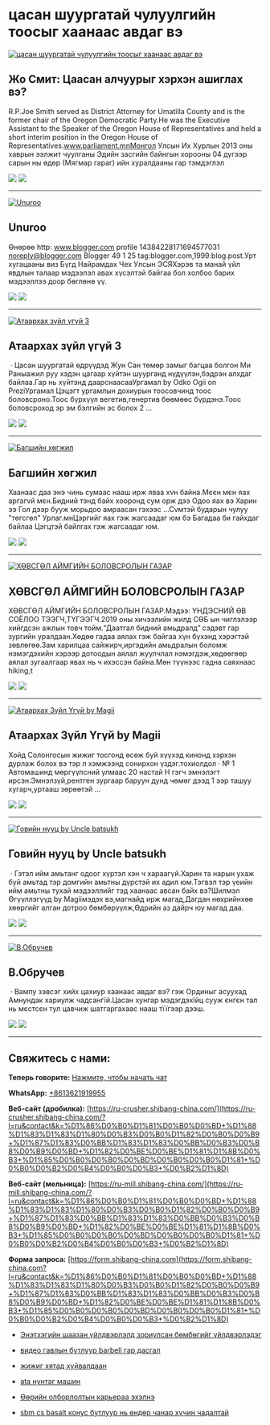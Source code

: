 # цасан шуургатай чулуулгийн тоосыг хаанаас авдаг вэ

<a href="https://swt.shibang-china.com/?l=ru&img&k=%D1%86%D0%B0%D1%81%D0%B0%D0%BD+%D1%88%D1%83%D1%83%D1%80%D0%B3%D0%B0%D1%82%D0%B0%D0%B9+%D1%87%D1%83%D0%BB%D1%83%D1%83%D0%BB%D0%B3%D0%B8%D0%B9%D0%BD+%D1%82%D0%BE%D0%BE%D1%81%D1%8B%D0%B3+%D1%85%D0%B0%D0%B0%D0%BD%D0%B0%D0%B0%D1%81+%D0%B0%D0%B2%D0%B4%D0%B0%D0%B3+%D0%B2%D1%8D" target="_blank">![цасан шуургатай чулуулгийн тоосыг хаанаас авдаг вэ](http://static.shibang-china.com/all-800x300/923.jpg)</a>

## Жо Смит: Цаасан алчуурыг хэрхэн ашиглах вэ?
R.P.Joe Smith served as District Attorney for Umatilla County and is the former chair of the Oregon Democratic Party.He was the Executive Assistant to the Speaker of the Oregon House of Representatives and held a short interim position in the Oregon House of Representatives.www.parliament.mnМонгол Улсын Их Хурлын 2013 оны хаврын ээлжит чуулганы Эдийн засгийн байнгын хорооны 04 дүгээр сарын ны өдөр (Мягмар гараг) ийн хуралдааны гар тэмдэглэл


<a href="https://whatsapp.shibangsoft.com/WhatsApp.php" target="_blank" title="WhatsApp">![](http://static.shibang-china.com/icon/whatsapp.png)</a> <a href="https://swt.shibang-china.com/?l=ru&icon&k=%D1%86%D0%B0%D1%81%D0%B0%D0%BD+%D1%88%D1%83%D1%83%D1%80%D0%B3%D0%B0%D1%82%D0%B0%D0%B9+%D1%87%D1%83%D0%BB%D1%83%D1%83%D0%BB%D0%B3%D0%B8%D0%B9%D0%BD+%D1%82%D0%BE%D0%BE%D1%81%D1%8B%D0%B3+%D1%85%D0%B0%D0%B0%D0%BD%D0%B0%D0%B0%D1%81+%D0%B0%D0%B2%D0%B4%D0%B0%D0%B3+%D0%B2%D1%8D" target="_blank">![](http://static.shibang-china.com/icon/chat-ru.png)</a>

---

<a href="https://swt.shibang-china.com/?l=ru&img&k=%D1%86%D0%B0%D1%81%D0%B0%D0%BD+%D1%88%D1%83%D1%83%D1%80%D0%B3%D0%B0%D1%82%D0%B0%D0%B9+%D1%87%D1%83%D0%BB%D1%83%D1%83%D0%BB%D0%B3%D0%B8%D0%B9%D0%BD+%D1%82%D0%BE%D0%BE%D1%81%D1%8B%D0%B3+%D1%85%D0%B0%D0%B0%D0%BD%D0%B0%D0%B0%D1%81+%D0%B0%D0%B2%D0%B4%D0%B0%D0%B3+%D0%B2%D1%8D" target="_blank">![Unuroo](http://static.shibang-china.com/all-800x300/23.jpg)</a>

## Unuroo
Өнөрөө http: www.blogger.com profile 14384228171694577031 noreply@blogger.com Blogger 49 1 25 tag:blogger.com,1999:blog.post.Урт хугацааны виз Бүгд Найрамдах Чех Улсын ЭСЯХэрэв та манай үйл явдлын талаар мэдээлэл авах хүсэлтэй байгаа бол холбоо барих мэдээллээ доор бөглөнө үү.


<a href="https://whatsapp.shibangsoft.com/WhatsApp.php" target="_blank" title="WhatsApp">![](http://static.shibang-china.com/icon/whatsapp.png)</a> <a href="https://swt.shibang-china.com/?l=ru&icon&k=%D1%86%D0%B0%D1%81%D0%B0%D0%BD+%D1%88%D1%83%D1%83%D1%80%D0%B3%D0%B0%D1%82%D0%B0%D0%B9+%D1%87%D1%83%D0%BB%D1%83%D1%83%D0%BB%D0%B3%D0%B8%D0%B9%D0%BD+%D1%82%D0%BE%D0%BE%D1%81%D1%8B%D0%B3+%D1%85%D0%B0%D0%B0%D0%BD%D0%B0%D0%B0%D1%81+%D0%B0%D0%B2%D0%B4%D0%B0%D0%B3+%D0%B2%D1%8D" target="_blank">![](http://static.shibang-china.com/icon/chat-ru.png)</a>

---

<a href="https://swt.shibang-china.com/?l=ru&img&k=%D1%86%D0%B0%D1%81%D0%B0%D0%BD+%D1%88%D1%83%D1%83%D1%80%D0%B3%D0%B0%D1%82%D0%B0%D0%B9+%D1%87%D1%83%D0%BB%D1%83%D1%83%D0%BB%D0%B3%D0%B8%D0%B9%D0%BD+%D1%82%D0%BE%D0%BE%D1%81%D1%8B%D0%B3+%D1%85%D0%B0%D0%B0%D0%BD%D0%B0%D0%B0%D1%81+%D0%B0%D0%B2%D0%B4%D0%B0%D0%B3+%D0%B2%D1%8D" target="_blank">![Атаархах зүйл үгүй 3](http://static.shibang-china.com/all-800x300/802.jpg)</a>

## Атаархах зүйл үгүй 3
&nbsp;&#0183;&#32;Цасан шуургатай өдрүүдэд Жун Сан төмөр замыг багцаа болгон Ми Раныажил руу хэдэн цагаар хүйтэн шуурганд нүдүүлэн,бэдрэн алхдаг байлаа.Гар нь хүйтэнд даарснаасааУргамал by Odko Ogii on PreziУргамал Цэцэгт ургамлын дохиурын тоосовчинд тоос боловсроно.Тоос бүрхүүл вегетив,генертив бөөмөөс бүрдэнэ.Тоос боловсроход эр эм бэлгийн эс болох 2 …


<a href="https://whatsapp.shibangsoft.com/WhatsApp.php" target="_blank" title="WhatsApp">![](http://static.shibang-china.com/icon/whatsapp.png)</a> <a href="https://swt.shibang-china.com/?l=ru&icon&k=%D1%86%D0%B0%D1%81%D0%B0%D0%BD+%D1%88%D1%83%D1%83%D1%80%D0%B3%D0%B0%D1%82%D0%B0%D0%B9+%D1%87%D1%83%D0%BB%D1%83%D1%83%D0%BB%D0%B3%D0%B8%D0%B9%D0%BD+%D1%82%D0%BE%D0%BE%D1%81%D1%8B%D0%B3+%D1%85%D0%B0%D0%B0%D0%BD%D0%B0%D0%B0%D1%81+%D0%B0%D0%B2%D0%B4%D0%B0%D0%B3+%D0%B2%D1%8D" target="_blank">![](http://static.shibang-china.com/icon/chat-ru.png)</a>

---

<a href="https://swt.shibang-china.com/?l=ru&img&k=%D1%86%D0%B0%D1%81%D0%B0%D0%BD+%D1%88%D1%83%D1%83%D1%80%D0%B3%D0%B0%D1%82%D0%B0%D0%B9+%D1%87%D1%83%D0%BB%D1%83%D1%83%D0%BB%D0%B3%D0%B8%D0%B9%D0%BD+%D1%82%D0%BE%D0%BE%D1%81%D1%8B%D0%B3+%D1%85%D0%B0%D0%B0%D0%BD%D0%B0%D0%B0%D1%81+%D0%B0%D0%B2%D0%B4%D0%B0%D0%B3+%D0%B2%D1%8D" target="_blank">![Багшийн хөгжил](http://static.shibang-china.com/all-800x300/51.jpg)</a>

## Багшийн хөгжил
Хаанаас даа энэ чинь сумаас нааш ирж яваа хvн байна.Мєєн мєн яах аргагvй мєн.Бидний тэнд байх хооронд сум орж дээ Одоо яах вэ Харин ээ Гол дээр бууж морьдоо амраасан гэхээс …Сvмтэй бударын чулуу &quot;төгсгөл&quot; Урлаг.мнЦэргийг яах гэж жагсаадаг юм бэ Багадаа би гайхдаг байлаа Цэгцтэй байлгах гэж жагсаадаг юм.


<a href="https://whatsapp.shibangsoft.com/WhatsApp.php" target="_blank" title="WhatsApp">![](http://static.shibang-china.com/icon/whatsapp.png)</a> <a href="https://swt.shibang-china.com/?l=ru&icon&k=%D1%86%D0%B0%D1%81%D0%B0%D0%BD+%D1%88%D1%83%D1%83%D1%80%D0%B3%D0%B0%D1%82%D0%B0%D0%B9+%D1%87%D1%83%D0%BB%D1%83%D1%83%D0%BB%D0%B3%D0%B8%D0%B9%D0%BD+%D1%82%D0%BE%D0%BE%D1%81%D1%8B%D0%B3+%D1%85%D0%B0%D0%B0%D0%BD%D0%B0%D0%B0%D1%81+%D0%B0%D0%B2%D0%B4%D0%B0%D0%B3+%D0%B2%D1%8D" target="_blank">![](http://static.shibang-china.com/icon/chat-ru.png)</a>

---

<a href="https://swt.shibang-china.com/?l=ru&img&k=%D1%86%D0%B0%D1%81%D0%B0%D0%BD+%D1%88%D1%83%D1%83%D1%80%D0%B3%D0%B0%D1%82%D0%B0%D0%B9+%D1%87%D1%83%D0%BB%D1%83%D1%83%D0%BB%D0%B3%D0%B8%D0%B9%D0%BD+%D1%82%D0%BE%D0%BE%D1%81%D1%8B%D0%B3+%D1%85%D0%B0%D0%B0%D0%BD%D0%B0%D0%B0%D1%81+%D0%B0%D0%B2%D0%B4%D0%B0%D0%B3+%D0%B2%D1%8D" target="_blank">![ХӨВСГӨЛ АЙМГИЙН БОЛОВСРОЛЫН ГАЗАР](http://static.shibang-china.com/all-800x300/867.jpg)</a>

## ХӨВСГӨЛ АЙМГИЙН БОЛОВСРОЛЫН ГАЗАР
ХӨВСГӨЛ АЙМГИЙН БОЛОВСРОЛЫН ГАЗАР.Мэдээ: ҮНДЭСНИЙ ӨВ СОЁЛОО ТЭЭГЧ,ТҮГЭЭГЧ.2019 оны хичээлийн жилд СӨБ ын чиглэлээр хийгдсэн ажлын товч тойм.“Даатгал бидний амьдралд” сэдэвт гар зургийн уралдаан.Хөдөө гадаа аялах гэж байгаа хүн бүхэнд хэрэгтэй зөвлөгөө.Зам харилцаа сайжирч,иргэдийн амьдралын боломж нэмэгдэхийн хэрээр дотоодын аялал жуулчлал нэмэгдэж,хөдөөгөөр аялал зугаалгаар явах нь ч ихэссэн байна.Мөн түүнээс гадна саяхнаас hiking,t


<a href="https://whatsapp.shibangsoft.com/WhatsApp.php" target="_blank" title="WhatsApp">![](http://static.shibang-china.com/icon/whatsapp.png)</a> <a href="https://swt.shibang-china.com/?l=ru&icon&k=%D1%86%D0%B0%D1%81%D0%B0%D0%BD+%D1%88%D1%83%D1%83%D1%80%D0%B3%D0%B0%D1%82%D0%B0%D0%B9+%D1%87%D1%83%D0%BB%D1%83%D1%83%D0%BB%D0%B3%D0%B8%D0%B9%D0%BD+%D1%82%D0%BE%D0%BE%D1%81%D1%8B%D0%B3+%D1%85%D0%B0%D0%B0%D0%BD%D0%B0%D0%B0%D1%81+%D0%B0%D0%B2%D0%B4%D0%B0%D0%B3+%D0%B2%D1%8D" target="_blank">![](http://static.shibang-china.com/icon/chat-ru.png)</a>

---

<a href="https://swt.shibang-china.com/?l=ru&img&k=%D1%86%D0%B0%D1%81%D0%B0%D0%BD+%D1%88%D1%83%D1%83%D1%80%D0%B3%D0%B0%D1%82%D0%B0%D0%B9+%D1%87%D1%83%D0%BB%D1%83%D1%83%D0%BB%D0%B3%D0%B8%D0%B9%D0%BD+%D1%82%D0%BE%D0%BE%D1%81%D1%8B%D0%B3+%D1%85%D0%B0%D0%B0%D0%BD%D0%B0%D0%B0%D1%81+%D0%B0%D0%B2%D0%B4%D0%B0%D0%B3+%D0%B2%D1%8D" target="_blank">![Атаархах Зүйл Үгүй by Magii](http://static.shibang-china.com/all-800x300/396.jpg)</a>

## Атаархах Зүйл Үгүй by Magii
Хойд Солонгосын жижиг тосгонд өсөж буй хүүхэд кинонд хэрхэн дурлаж болох вэ тэр л хэмжээнд сонирхон үздэг.тохиолдол&nbsp;&#0183;&#32;№ 1 Автомашинд мөргүүлсний улмаас 20 настай Н гэгч эмнэлэгт ирсэн.Эмнэлзүй,рентген зургаар баруун дунд чөмөг дээд 1 ээр ташуу хугарч,уртааш зөрөөтэй …


<a href="https://whatsapp.shibangsoft.com/WhatsApp.php" target="_blank" title="WhatsApp">![](http://static.shibang-china.com/icon/whatsapp.png)</a> <a href="https://swt.shibang-china.com/?l=ru&icon&k=%D1%86%D0%B0%D1%81%D0%B0%D0%BD+%D1%88%D1%83%D1%83%D1%80%D0%B3%D0%B0%D1%82%D0%B0%D0%B9+%D1%87%D1%83%D0%BB%D1%83%D1%83%D0%BB%D0%B3%D0%B8%D0%B9%D0%BD+%D1%82%D0%BE%D0%BE%D1%81%D1%8B%D0%B3+%D1%85%D0%B0%D0%B0%D0%BD%D0%B0%D0%B0%D1%81+%D0%B0%D0%B2%D0%B4%D0%B0%D0%B3+%D0%B2%D1%8D" target="_blank">![](http://static.shibang-china.com/icon/chat-ru.png)</a>

---

<a href="https://swt.shibang-china.com/?l=ru&img&k=%D1%86%D0%B0%D1%81%D0%B0%D0%BD+%D1%88%D1%83%D1%83%D1%80%D0%B3%D0%B0%D1%82%D0%B0%D0%B9+%D1%87%D1%83%D0%BB%D1%83%D1%83%D0%BB%D0%B3%D0%B8%D0%B9%D0%BD+%D1%82%D0%BE%D0%BE%D1%81%D1%8B%D0%B3+%D1%85%D0%B0%D0%B0%D0%BD%D0%B0%D0%B0%D1%81+%D0%B0%D0%B2%D0%B4%D0%B0%D0%B3+%D0%B2%D1%8D" target="_blank">![Говийн нууц by Uncle batsukh](http://static.shibang-china.com/all-800x300/807.jpg)</a>

## Говийн нууц by Uncle batsukh
&nbsp;&#0183;&#32;Гэтэл ийм амьтанг одоог хүртэл хэн ч хараагүй.Харин та нарын ухаж буй амьтад тэр домгийн амьтны дүрстэй их адил юм.Тэгвэл тэр үеийн ийм амьтны тухай мэдээллийг тэд хаанаас авсан байх вэ?Шилмэл Өгүүллэгүүд by Magiiмэдэх вэ,магнайд ирж магад,Дагдан нөхрийнхөө хөөргийг алган дотроо бөмбөрүүлж,Өдрийн аз дайрч юу магад даа.


<a href="https://whatsapp.shibangsoft.com/WhatsApp.php" target="_blank" title="WhatsApp">![](http://static.shibang-china.com/icon/whatsapp.png)</a> <a href="https://swt.shibang-china.com/?l=ru&icon&k=%D1%86%D0%B0%D1%81%D0%B0%D0%BD+%D1%88%D1%83%D1%83%D1%80%D0%B3%D0%B0%D1%82%D0%B0%D0%B9+%D1%87%D1%83%D0%BB%D1%83%D1%83%D0%BB%D0%B3%D0%B8%D0%B9%D0%BD+%D1%82%D0%BE%D0%BE%D1%81%D1%8B%D0%B3+%D1%85%D0%B0%D0%B0%D0%BD%D0%B0%D0%B0%D1%81+%D0%B0%D0%B2%D0%B4%D0%B0%D0%B3+%D0%B2%D1%8D" target="_blank">![](http://static.shibang-china.com/icon/chat-ru.png)</a>

---

<a href="https://swt.shibang-china.com/?l=ru&img&k=%D1%86%D0%B0%D1%81%D0%B0%D0%BD+%D1%88%D1%83%D1%83%D1%80%D0%B3%D0%B0%D1%82%D0%B0%D0%B9+%D1%87%D1%83%D0%BB%D1%83%D1%83%D0%BB%D0%B3%D0%B8%D0%B9%D0%BD+%D1%82%D0%BE%D0%BE%D1%81%D1%8B%D0%B3+%D1%85%D0%B0%D0%B0%D0%BD%D0%B0%D0%B0%D1%81+%D0%B0%D0%B2%D0%B4%D0%B0%D0%B3+%D0%B2%D1%8D" target="_blank">![В.Обручев](http://static.shibang-china.com/all-800x300/167.jpg)</a>

## В.Обручев
&nbsp;&#0183;&#32;Вампу зэвсэг хийх цахиур хаанаас авдаг вэ? гэж Ординыг асуухад Амнундак хариулж чадсангїй.Цасан хунгар мэдэгдэхїйц сууж єнгєн тал нь мєстсєн тул цавчиж шатгаргахаас нааш тїїгээр дээш.

<a href="https://whatsapp.shibangsoft.com/WhatsApp.php" target="_blank" title="WhatsApp">![](http://static.shibang-china.com/icon/whatsapp.png)</a> <a href="https://swt.shibang-china.com/?l=ru&icon&k=%D1%86%D0%B0%D1%81%D0%B0%D0%BD+%D1%88%D1%83%D1%83%D1%80%D0%B3%D0%B0%D1%82%D0%B0%D0%B9+%D1%87%D1%83%D0%BB%D1%83%D1%83%D0%BB%D0%B3%D0%B8%D0%B9%D0%BD+%D1%82%D0%BE%D0%BE%D1%81%D1%8B%D0%B3+%D1%85%D0%B0%D0%B0%D0%BD%D0%B0%D0%B0%D1%81+%D0%B0%D0%B2%D0%B4%D0%B0%D0%B3+%D0%B2%D1%8D" target="_blank">![](http://static.shibang-china.com/icon/chat-ru.png)</a>

---
## Свяжитесь с нами:

**Теперь говорите:** [Нажмите, чтобы начать чат](https://swt.shibang-china.com?l=ru&contact&k=%D1%86%D0%B0%D1%81%D0%B0%D0%BD+%D1%88%D1%83%D1%83%D1%80%D0%B3%D0%B0%D1%82%D0%B0%D0%B9+%D1%87%D1%83%D0%BB%D1%83%D1%83%D0%BB%D0%B3%D0%B8%D0%B9%D0%BD+%D1%82%D0%BE%D0%BE%D1%81%D1%8B%D0%B3+%D1%85%D0%B0%D0%B0%D0%BD%D0%B0%D0%B0%D1%81+%D0%B0%D0%B2%D0%B4%D0%B0%D0%B3+%D0%B2%D1%8D)

**WhatsApp:**  [+8613621919955](https://whatsapp.shibangsoft.com/WhatsApp.php)

**Веб-сайт (дробилка):** [https://ru-crusher.shibang-china.com/](https://ru-crusher.shibang-china.com/?l=ru&contact&k=%D1%86%D0%B0%D1%81%D0%B0%D0%BD+%D1%88%D1%83%D1%83%D1%80%D0%B3%D0%B0%D1%82%D0%B0%D0%B9+%D1%87%D1%83%D0%BB%D1%83%D1%83%D0%BB%D0%B3%D0%B8%D0%B9%D0%BD+%D1%82%D0%BE%D0%BE%D1%81%D1%8B%D0%B3+%D1%85%D0%B0%D0%B0%D0%BD%D0%B0%D0%B0%D1%81+%D0%B0%D0%B2%D0%B4%D0%B0%D0%B3+%D0%B2%D1%8D)

**Веб-сайт (мельница):** [https://ru-mill.shibang-china.com/](https://ru-mill.shibang-china.com/?l=ru&contact&k=%D1%86%D0%B0%D1%81%D0%B0%D0%BD+%D1%88%D1%83%D1%83%D1%80%D0%B3%D0%B0%D1%82%D0%B0%D0%B9+%D1%87%D1%83%D0%BB%D1%83%D1%83%D0%BB%D0%B3%D0%B8%D0%B9%D0%BD+%D1%82%D0%BE%D0%BE%D1%81%D1%8B%D0%B3+%D1%85%D0%B0%D0%B0%D0%BD%D0%B0%D0%B0%D1%81+%D0%B0%D0%B2%D0%B4%D0%B0%D0%B3+%D0%B2%D1%8D)

**Форма запроса:** [https://form.shibang-china.com](https://form.shibang-china.com?l=ru&contact&k=%D1%86%D0%B0%D1%81%D0%B0%D0%BD+%D1%88%D1%83%D1%83%D1%80%D0%B3%D0%B0%D1%82%D0%B0%D0%B9+%D1%87%D1%83%D0%BB%D1%83%D1%83%D0%BB%D0%B3%D0%B8%D0%B9%D0%BD+%D1%82%D0%BE%D0%BE%D1%81%D1%8B%D0%B3+%D1%85%D0%B0%D0%B0%D0%BD%D0%B0%D0%B0%D1%81+%D0%B0%D0%B2%D0%B4%D0%B0%D0%B3+%D0%B2%D1%8D)

* [Энэтхэгийн шаазан үйлдвэрлэлд зориулсан бөмбөгийг үйлдвэрлэдэг](../129/%D0%AD%D0%BD%D1%8D%D1%82%D1%85%D1%8D%D0%B3%D0%B8%D0%B9%D0%BD%20%D1%88%D0%B0%D0%B0%D0%B7%D0%B0%D0%BD%20%D2%AF%D0%B9%D0%BB%D0%B4%D0%B2%D1%8D%D1%80%D0%BB%D1%8D%D0%BB%D0%B4%20%D0%B7%D0%BE%D1%80%D0%B8%D1%83%D0%BB%D1%81%D0%B0%D0%BD%20%D0%B1%D3%A9%D0%BC%D0%B1%D3%A9%D0%B3%D0%B8%D0%B9%D0%B3%20%D2%AF%D0%B9%D0%BB%D0%B4%D0%B2%D1%8D%D1%80%D0%BB%D1%8D%D0%B4%D1%8D%D0%B3.md)

* [видео гавлын бутлуур barbell гар дасгал](../127/%D0%B2%D0%B8%D0%B4%D0%B5%D0%BE%20%D0%B3%D0%B0%D0%B2%D0%BB%D1%8B%D0%BD%20%D0%B1%D1%83%D1%82%D0%BB%D1%83%D1%83%D1%80%20barbell%20%D0%B3%D0%B0%D1%80%20%D0%B4%D0%B0%D1%81%D0%B3%D0%B0%D0%BB.md)

* [жижиг хятад хуйвалдаан](../128/%D0%B6%D0%B8%D0%B6%D0%B8%D0%B3%20%D1%85%D1%8F%D1%82%D0%B0%D0%B4%20%D1%85%D1%83%D0%B9%D0%B2%D0%B0%D0%BB%D0%B4%D0%B0%D0%B0%D0%BD.md)

* [ata нунтаг машин](../127/ata%20%D0%BD%D1%83%D0%BD%D1%82%D0%B0%D0%B3%20%D0%BC%D0%B0%D1%88%D0%B8%D0%BD.md)

* [Өөрийн олборлолтын карьераа эхэлнэ](../127/%D3%A8%D3%A9%D1%80%D0%B8%D0%B9%D0%BD%20%D0%BE%D0%BB%D0%B1%D0%BE%D1%80%D0%BB%D0%BE%D0%BB%D1%82%D1%8B%D0%BD%20%D0%BA%D0%B0%D1%80%D1%8C%D0%B5%D1%80%D0%B0%D0%B0%20%D1%8D%D1%85%D1%8D%D0%BB%D0%BD%D1%8D.md)

* [sbm cs basalt конус бутлуур нь өндөр чанар хүчин чадалтай](../129/sbm%20cs%20basalt%20%D0%BA%D0%BE%D0%BD%D1%83%D1%81%20%D0%B1%D1%83%D1%82%D0%BB%D1%83%D1%83%D1%80%20%D0%BD%D1%8C%20%D3%A9%D0%BD%D0%B4%D3%A9%D1%80%20%D1%87%D0%B0%D0%BD%D0%B0%D1%80%20%D1%85%D2%AF%D1%87%D0%B8%D0%BD%20%D1%87%D0%B0%D0%B4%D0%B0%D0%BB%D1%82%D0%B0%D0%B9.md)